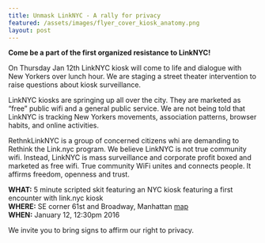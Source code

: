 ```yaml
---
title: Unmask LinkNYC - A rally for privacy
featured: /assets/images/flyer_cover_kiosk_anatomy.png
layout: post
---
```


**Come be a part of the first organized resistance to LinkNYC!**

On Thursday Jan 12th LinkNYC kiosk will come to life and dialogue with New Yorkers over lunch hour. We are staging a street theater intervention to raise questions about kiosk surveillance. 

LinkNYC kiosks are springing up all over the city. They are marketed as “free” public wifi and a general public service. We are not being told that LinkNYC is tracking New Yorkers movements, association patterns, browser habits, and online activities. 

RethnkLinkNYC is a group of concerned citizens whi are demanding to Rethink the Link.nyc program. We believe LinkNYC is not true community wifi. Instead, LinkNYC is mass surveillance and corporate profit boxed and marketed as free wifi. True community WiFi unites and connects people. It affirms freedom, openness and trust.
                                                  
**WHAT:**     5 minute scripted skit featuring an NYC kiosk featuring a first encounter with link.nyc kiosk<br>
**WHERE:**    SE corner 61st and Broadway, Manhattan [map](http://www.openstreetmap.org/node/3269834178#map=19/40.76953/-73.98190)<br>
**WHEN:**     January 12, 12:30pm 2016<br>

We invite you to bring signs to affirm our right to privacy.
                                    



